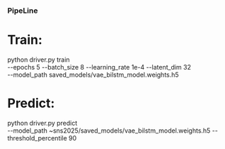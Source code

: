 

### PipeLine 

  # Train:
  python driver.py train \
    --epochs 5 --batch_size 8 --learning_rate 1e-4 --latent_dim 32 \
    --model_path saved_models/vae_bilstm_model.weights.h5

  # Predict:
  python driver.py predict \
    --model_path ~sns2025/saved_models/vae_bilstm_model.weights.h5 --threshold_percentile 90
